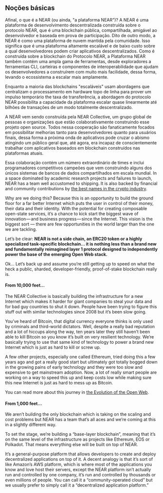 ## Noções básicas

Afinal, o que é a NEAR (ou ainda, "a plataforma NEAR")? A NEAR é uma plataforma de desenvolvimento descentralizada construída sobre o protocolo NEAR, que é uma blockchain pública, compartilhada, amigável ao desenvolvedor e baseada em prova de participação. Dito de outro modo, a NEAR é como uma plataforma de nuvem mantida pela comunidade.  Isso significa que é uma plataforma altamente escalável e de baixo custo sobre a qual desenvolvedores podem criar aplicativos descentralizados. Como é construída sobre a blockchain do Protocolo NEAR, a Plataforma NEAR também contém uma ampla gama de ferramentas, desde exploradores a ferramentas CLI, carteiras e componentes de interoperabilidade que ajudam os desenvolvedores a construírem com muito mais facilidade, dessa forma, levando o ecossistema a escalar mais amplamente.

Enquanto a maioria das blockchains "escaláveis" usam abordagens que centralizam o processamento em hardware topo de linha para prover um impulso temporário the taxa de transferência, a abordagem do protocolo NEAR possibilita a capacidade da plataforma escalar quase linearmente até bilhões de transações de um modo totalmente descentralizado.

A NEAR vem sendo construída pela NEAR Collective, um grupo global de pessoas e organizações que estão colaborativamente construindo esse projeto open source. Todos nessa cooperação são fanaticamente focados em possibilitar melhorias tanto para desenvolvedores quanto para usuários finais, dessa forma a próxima onda de aplicativos pode cruzar o abismo atingindo um público geral que, até agora, era incapaz de conscientemente trabalhar com aplicativos baseados em blockchain construídos nas plataformas atuais.

Essa colaboração contém um número extraordinário de times e inclui programadores competitivos campeões que vem construindo alguns dos únicos sistemas de bancos de dados compartilhados em escala mundial. In a space dominated by academic research projects and failures to launch, NEAR has a team well accustomed to shipping. It is also backed by financial and community contributions by [the best names in the crypto industry](https://near.org/backers).

Why are we doing this? Because this is an opportunity to build the ground floor for a far better Internet which puts the user in control of their money, their data and their identity. With the potential for creating composable open-state services, it’s a chance to kick start the biggest wave of innovation — and business progress — since the Internet.  This vision is the biggest sort — there are few opportunities in the world larger than the one we are tackling.

Let’s be clear: **NEAR is not a side chain, an ERC20 token or a highly specialized task-specific blockchain… it is nothing less than a brand new and fundamentally reimagined layer 1 protocol designed to independently power the base of the emerging Open Web stack.**

Ok… Let’s back up and assume you’re still getting up to speed on what the heck a public, sharded, developer-friendly, proof-of-stake blockchain really is.

#### From 10,000 feet…

The NEAR Collective is basically building the infrastructure for a new Internet which makes it harder for giant companies to steal your data and for bad guy countries to shut it down. People have been trying to figure this stuff out with similar technologies since 2008 but it’s been slow going.

You’ve heard of Bitcoin, that digital currency everyone thinks is only used by criminals and third-world dictators. Well, despite a really bad reputation and a lot of hiccups along the way, ten years later they still haven’t been able to kill Bitcoin so you know it’s built on very resilient technology. We’re basically trying to use that same kind of technology to power a brand new Internet which is just as hard to kill or screw up.

A few other projects, especially one called Ethereum, tried doing this a few years ago and got a really good start but ultimately got totally bogged down in the growing pains of early technology and they were too slow and expensive to get mainstream adoption. Now, a lot of really smart people are working on a way to speed this up and keep costs low while making sure this new Internet is just as hard to mess up as Bitcoin.

You can read more about this journey in [the Evolution of the Open Web](https://near.org/blog/the-evolution-of-the-open-web/).

#### From 1,000 feet…

We aren’t building the only blockchain which is taking on the scaling and cost problems but NEAR has a team that’s all aces and we’re coming at this in a slightly different way.

To set the stage, we’re building a “base-layer blockchain”, meaning that it’s on the same level of the infrastructure as projects like Ethereum, EOS or Polkadot. That means everything else will be built on top of NEAR.

It’s a general-purpose platform that allows developers to create and deploy decentralized applications on top of it. A decent analogy is that it’s sort of like Amazon’s AWS platform, which is where most of the applications you know and love host their servers, except the NEAR platform isn’t actually run and controlled by one company, it’s run and controlled by thousands or even millions of people. You can call it a “community-operated cloud” but we usually prefer to simply call it a “decentralized application platform.”
